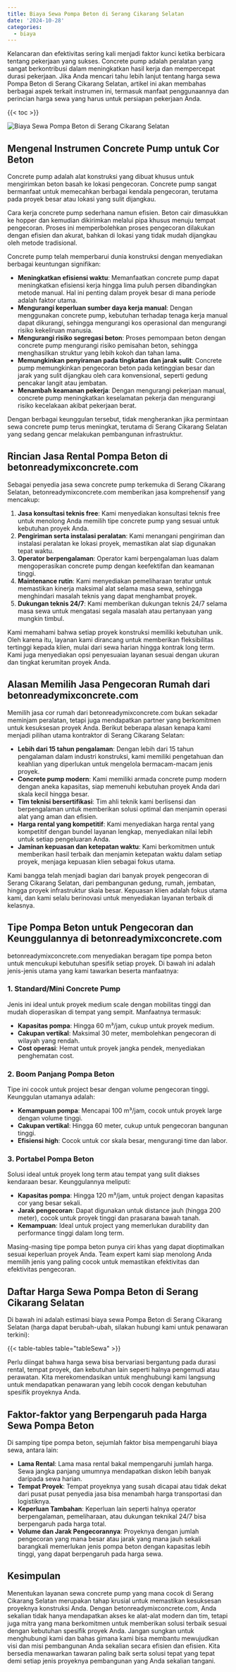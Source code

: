 ```yaml
---
title: Biaya Sewa Pompa Beton di Serang Cikarang Selatan
date: '2024-10-28'
categories:
  - biaya
---
```


Kelancaran dan efektivitas sering kali menjadi faktor kunci ketika berbicara tentang pekerjaan yang sukses. Concrete pump adalah peralatan yang sangat berkontribusi dalam meningkatkan hasil kerja dan mempercepat durasi pekerjaan. Jika Anda mencari tahu lebih lanjut tentang harga sewa Pompa Beton di Serang Cikarang Selatan, artikel ini akan membahas berbagai aspek terkait instrumen ini, termasuk manfaat penggunaannya dan perincian harga sewa yang harus untuk persiapan pekerjaan Anda.

{{< toc >}}

![Biaya Sewa Pompa Beton di Serang Cikarang Selatan](https://betoncor8.github.io/pump/concrete-pump%20(11).png)

## Mengenal Instrumen Concrete Pump untuk Cor Beton

Concrete pump adalah alat konstruksi yang dibuat khusus untuk mengirimkan beton basah ke lokasi pengecoran. Concrete pump sangat bermanfaat untuk memecahkan berbagai kendala pengecoran, terutama pada proyek besar atau lokasi yang sulit dijangkau.

Cara kerja concrete pump sederhana namun efisien. Beton cair dimasukkan ke hopper dan kemudian dikirimkan melalui pipa khusus menuju tempat pengecoran. Proses ini memperbolehkan proses pengecoran dilakukan dengan efisien dan akurat, bahkan di lokasi yang tidak mudah dijangkau oleh metode tradisional.

Concrete pump telah memperbarui dunia konstruksi dengan menyediakan berbagai keuntungan signifikan:

- **Meningkatkan efisiensi waktu**: Memanfaatkan concrete pump dapat meningkatkan efisiensi kerja hingga lima puluh persen dibandingkan metode manual. Hal ini penting dalam proyek besar di mana periode adalah faktor utama.
- **Mengurangi keperluan sumber daya kerja manual**: Dengan menggunakan concrete pump, kebutuhan terhadap tenaga kerja manual dapat dikurangi, sehingga mengurangi kos operasional dan mengurangi risiko kekeliruan manusia.
- **Mengurangi risiko segregasi beton**: Proses pemompaan beton dengan concrete pump mengurangi risiko pemisahan beton, sehingga menghasilkan struktur yang lebih kokoh dan tahan lama.
- **Memungkinkan penyiraman pada tingkatan dan jarak sulit**: Concrete pump memungkinkan pengecoran beton pada ketinggian besar dan jarak yang sulit dijangkau oleh cara konvensional, seperti gedung pencakar langit atau jembatan.
- **Menambah keamanan pekerja**: Dengan mengurangi pekerjaan manual, concrete pump meningkatkan keselamatan pekerja dan mengurangi risiko kecelakaan akibat pekerjaan berat.

Dengan berbagai keunggulan tersebut, tidak mengherankan jika permintaan sewa concrete pump terus meningkat, terutama di Serang Cikarang Selatan yang sedang gencar melakukan pembangunan infrastruktur.

## Rincian Jasa Rental Pompa Beton di betonreadymixconcrete.com

Sebagai penyedia jasa sewa concrete pump terkemuka di Serang Cikarang Selatan, betonreadymixconcrete.com memberikan jasa komprehensif yang mencakup:

1. **Jasa konsultasi teknis free**: Kami menyediakan konsultasi teknis free untuk menolong Anda memilih tipe concrete pump yang sesuai untuk kebutuhan proyek Anda.
2. **Pengiriman serta instalasi peralatan**: Kami menangani pengiriman dan instalasi peralatan ke lokasi proyek, memastikan alat siap digunakan tepat waktu.
3. **Operator berpengalaman**: Operator kami berpengalaman luas dalam mengoperasikan concrete pump dengan keefektifan dan keamanan tinggi.
4. **Maintenance rutin**: Kami menyediakan pemeliharaan teratur untuk memastikan kinerja maksimal alat selama masa sewa, sehingga menghindari masalah teknis yang dapat menghambat proyek.
5. **Dukungan teknis 24/7**: Kami memberikan dukungan teknis 24/7 selama masa sewa untuk mengatasi segala masalah atau pertanyaan yang mungkin timbul.

Kami memahami bahwa setiap proyek konstruksi memiliki kebutuhan unik. Oleh karena itu, layanan kami dirancang untuk memberikan fleksibilitas tertinggi kepada klien, mulai dari sewa harian hingga kontrak long term. Kami juga menyediakan opsi penyesuaian layanan sesuai dengan ukuran dan tingkat kerumitan proyek Anda.

## Alasan Memilih Jasa Pengecoran Rumah dari betonreadymixconcrete.com

Memilih jasa cor rumah dari betonreadymixconcrete.com bukan sekadar meminjam peralatan, tetapi juga mendapatkan partner yang berkomitmen untuk kesuksesan proyek Anda. Berikut beberapa alasan kenapa kami menjadi pilihan utama kontraktor di Serang Cikarang Selatan:

- **Lebih dari 15 tahun pengalaman**: Dengan lebih dari 15 tahun pengalaman dalam industri konstruksi, kami memiliki pengetahuan dan keahlian yang diperlukan untuk mengelola bermacam-macam jenis proyek.
- **Concrete pump modern**: Kami memiliki armada concrete pump modern dengan aneka kapasitas, siap memenuhi kebutuhan proyek Anda dari skala kecil hingga besar.
- **Tim teknisi bersertifikasi**: Tim ahli teknik kami berlisensi dan berpengalaman untuk memberikan solusi optimal dan menjamin operasi alat yang aman dan efisien.
- **Harga rental yang kompetitif**: Kami menyediakan harga rental yang kompetitif dengan bundel layanan lengkap, menyediakan nilai lebih untuk setiap pengeluaran Anda.
- **Jaminan kepuasan dan ketepatan waktu**: Kami berkomitmen untuk memberikan hasil terbaik dan menjamin ketepatan waktu dalam setiap proyek, menjaga kepuasan klien sebagai fokus utama.

Kami bangga telah menjadi bagian dari banyak proyek pengecoran di Serang Cikarang Selatan, dari pembangunan gedung, rumah, jembatan, hingga proyek infrastruktur skala besar. Kepuasan klien adalah fokus utama kami, dan kami selalu berinovasi untuk menyediakan layanan terbaik di kelasnya.

## Tipe Pompa Beton untuk Pengecoran dan Keunggulannya di betonreadymixconcrete.com

betonreadymixconcrete.com menyediakan beragam tipe pompa beton untuk mencukupi kebutuhan spesifik setiap proyek. Di bawah ini adalah jenis-jenis utama yang kami tawarkan beserta manfaatnya:

### 1\. Standard/Mini Concrete Pump

Jenis ini ideal untuk proyek medium scale dengan mobilitas tinggi dan mudah dioperasikan di tempat yang sempit. Manfaatnya termasuk:

- **Kapasitas pompa**: Hingga 60 m³/jam, cukup untuk proyek medium.
- **Cakupan vertikal**: Maksimal 30 meter, membolehkan pengecoran di wilayah yang rendah.
- **Cost operasi**: Hemat untuk proyek jangka pendek, menyediakan penghematan cost.

### 2\. Boom Panjang Pompa Beton

Tipe ini cocok untuk project besar dengan volume pengecoran tinggi. Keunggulan utamanya adalah:

- **Kemampuan pompa**: Mencapai 100 m³/jam, cocok untuk proyek large dengan volume tinggi.
- **Cakupan vertikal**: Hingga 60 meter, cukup untuk pengecoran bangunan tinggi.
- **Efisiensi high**: Cocok untuk cor skala besar, mengurangi time dan labor.

### 3\. Portabel Pompa Beton

Solusi ideal untuk proyek long term atau tempat yang sulit diakses kendaraan besar. Keunggulannya meliputi:

- **Kapasitas pompa**: Hingga 120 m³/jam, untuk project dengan kapasitas cor yang besar sekali.
- **Jarak pengecoran**: Dapat digunakan untuk distance jauh (hingga 200 meter), cocok untuk proyek tinggi dan prasarana bawah tanah.
- **Kemampuan**: Ideal untuk project yang memerlukan durability dan performance tinggi dalam long term.

Masing-masing tipe pompa beton punya ciri khas yang dapat dioptimalkan sesuai keperluan proyek Anda. Team expert kami siap menolong Anda memilih jenis yang paling cocok untuk memastikan efektivitas dan efektivitas pengecoran.

## Daftar Harga Sewa Pompa Beton di Serang Cikarang Selatan

Di bawah ini adalah estimasi biaya sewa Pompa Beton di Serang Cikarang Selatan (harga dapat berubah-ubah, silakan hubungi kami untuk penawaran terkini):

{{< table-tables table="tableSewa" >}}

Perlu diingat bahwa harga sewa bisa bervariasi bergantung pada durasi rental, tempat proyek, dan kebutuhan lain seperti halnya pengemudi atau perawatan. Kita merekomendasikan untuk menghubungi kami langsung untuk mendapatkan penawaran yang lebih cocok dengan kebutuhan spesifik proyeknya Anda.

## Faktor-faktor yang Berpengaruh pada Harga Sewa Pompa Beton

Di samping tipe pompa beton, sejumlah faktor bisa mempengaruhi biaya sewa, antara lain:

- **Lama Rental**: Lama masa rental bakal mempengaruhi jumlah harga. Sewa jangka panjang umumnya mendapatkan diskon lebih banyak daripada sewa harian.
- **Tempat Proyek**: Tempat proyeknya yang susah dicapai atau tidak dekat dari pusat pusat penyedia jasa bisa menambah harga transportasi dan logistiknya.
- **Keperluan Tambahan**: Keperluan lain seperti halnya operator berpengalaman, pemeliharaan, atau dukungan teknikal 24/7 bisa berpengaruh pada harga total.
- **Volume dan Jarak Pengecorannya**: Proyeknya dengan jumlah pengecoran yang mana besar atau jarak yang mana jauh sekali barangkali memerlukan jenis pompa beton dengan kapasitas lebih tinggi, yang dapat berpengaruh pada harga sewa.

## Kesimpulan

Menentukan layanan sewa concrete pump yang mana cocok di Serang Cikarang Selatan merupakan tahap krusial untuk memastikan kesuksesan proyeknya konstruksi Anda. Dengan betonreadymixconcrete.com, Anda sekalian tidak hanya mendapatkan akses ke alat-alat modern dan tim, tetapi juga mitra yang mana berkomitmen untuk memberikan solusi terbaik sesuai dengan kebutuhan spesifik proyek Anda. Jangan sungkan untuk menghubungi kami dan bahas gimana kami bisa membantu mewujudkan visi dan misi pembangunan Anda sekalian secara efisien dan efisien. Kita bersedia menawarkan tawaran paling baik serta solusi tepat yang tepat demi setiap jenis proyeknya pembangunan yang Anda sekalian tangani.
